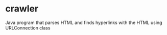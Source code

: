 # crawler
Java program that parses HTML and finds hyperlinks with the HTML using URLConnection class
